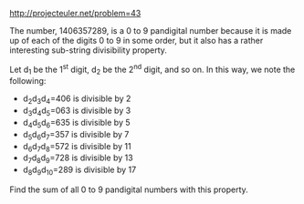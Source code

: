 http://projecteuler.net/problem=43

The number, 1406357289, is a 0 to 9 pandigital number because it is
made up of each of the digits 0 to 9 in some order, but it also has
a rather interesting sub-string divisibility property.

Let d<sub>1</sub> be the 1<sup>st</sup> digit, d<sub>2</sub> be the
2<sup>nd</sup> digit, and so on. In this way, we note the following:

* d<sub>2</sub>d<sub>3</sub>d<sub>4</sub>=406 is divisible by 2
* d<sub>3</sub>d<sub>4</sub>d<sub>5</sub>=063 is divisible by 3
* d<sub>4</sub>d<sub>5</sub>d<sub>6</sub>=635 is divisible by 5
* d<sub>5</sub>d<sub>6</sub>d<sub>7</sub>=357 is divisible by 7
* d<sub>6</sub>d<sub>7</sub>d<sub>8</sub>=572 is divisible by 11
* d<sub>7</sub>d<sub>8</sub>d<sub>9</sub>=728 is divisible by 13
* d<sub>8</sub>d<sub>9</sub>d<sub>10</sub>=289 is divisible by 17

Find the sum of all 0 to 9 pandigital numbers with this property.
